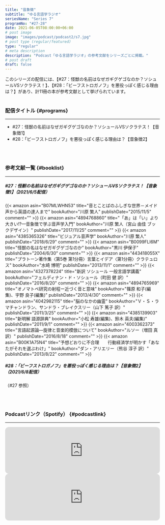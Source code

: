 ```yaml
---
title: "音象徴"
subtitle: "ゆる言語学ラジオ"
seriesName: "Series 7"
programNo: "#27-28"
date: 2021-06-05T08:00:00+06:00
# post image
image: "images/podcast/podcast2/s7.jpg"
# post type (regular/featured)
type: "regular"
# meta description
description: "Podcast「ゆる言語学ラジオ」の参考文献をシリーズごとに掲載。"
# post draft
draft: false
---
```


このシリーズの配信には、【#27：怪獣の名前はなぜガギグゲゴなのか？ソシュールVSソクラテス！】、【#28：「ビーフストロガノフ」を悪役っぽく感じる理由は？】があり、計11冊の本が参考文献として挙げられています。<br>
<br>

### 配信タイトル {#programs}
<hr>

* #27：怪獣の名前はなぜガギグゲゴなのか？ソシュールVSソクラテス！【音象徴1】
* #28：「ビーフストロガノフ」を悪役っぽく感じる理由は？【音象徴2】

<br>
<br>

### 参考文献一覧 {#booklist}
<hr>

##### #27：怪獣の名前はなぜガギグゲゴなのか？ソシュールVSソクラテス！【音象徴1】（2021/6/5配信）
{{< amazon asin="B07MLWHN53" title="音とことばのふしぎな世界－メイド声から英語の達人まで" bookAuthor="川原 繁人" publishDate="2015/11/5" comment="" >}}
{{< amazon asin="4894768860" title="「あ」は「い」より大きい!?—音象徴で学ぶ音声学入門" bookAuthor="川原 繁人（宮山 由佳 ブックデザイン）" publishDate="2017/11/25" comment="" >}}
{{< amazon asin="4385365326" title="ビジュアル音声学" bookAuthor="川原 繁人" publishDate="2018/6/29" comment="" >}}
{{< amazon asin="B0099FLI6M" title="怪獣の名はなぜガギグゲゴなのか" bookAuthor="黒川 伊保子" publishDate="2004/6/30" comment="" >}}
{{< amazon asin="443418055X" title="プラトーン著作集〈第5巻 第1分冊〉言葉とイデア〈第1分冊〉クラテュロス" bookAuthor="水崎 博明" publishDate="2013/11/1" comment="" >}}
{{< amazon asin="4327378224" title="新訳 ソシュール 一般言語学講義" bookAuthor="フェルディナン・ド・ソシュール（町田 健 訳）" publishDate="2016/8/20" comment="" >}}
{{< amazon asin="4894765969" title="オノマトペ研究の射程ー近づく音と意味" bookAuthor="篠原 和子(編集)、宇野 良子(編集)" publishDate="2013/4/30" comment="" >}}
{{< amazon asin="4042982115" title="脳のなかの幽霊" bookAuthor="Ｖ・Ｓ・ラマチャンドラン、サンドラ・ブレイクスリー（山下 篤子 訳）" publishDate="2011/3/25" comment="" >}}
{{< amazon asin="4385139903" title="新明解 語源辞典" bookAuthor="小松 寿雄(編集)、鈴木 英夫(編集)" publishDate="2011/9/1" comment="" >}}
{{< amazon asin="4003362373" title="言語起源論―旋律と音楽的模倣について" bookAuthor="ルソー（増田 真 訳）" publishDate="2016/8/18" comment="" >}}
{{< amazon asin="B00K1A75N4" title="予想どおりに不合理　　行動経済学が明かす「あなたがそれを選ぶわけ」" bookAuthor="ダン・アリエリー（熊谷 淳子 訳）" publishDate="2013/8/22" comment="" >}}
<br>

##### #28：「ビーフストロガノフ」を悪役っぽく感じる理由は？【音象徴2】（2021/6/8配信）
（#27 参照）


<br>
<br>

### Podcastリンク（Spotify） {#podcastlink}
<hr>

<iframe style="border-radius:12px" src="https://open.spotify.com/embed/episode/2cVFkW6CCTLfwdTud7oEfy?utm_source=generator" width="100%" height="152" frameBorder="0" allowfullscreen="" allow="autoplay; clipboard-write; encrypted-media; fullscreen; picture-in-picture"></iframe>
<iframe style="border-radius:12px" src="https://open.spotify.com/embed/episode/2D7ctRQSP7acxmFeNhOeA0?utm_source=generator" width="100%" height="152" frameBorder="0" allowfullscreen="" allow="autoplay; clipboard-write; encrypted-media; fullscreen; picture-in-picture"></iframe>
